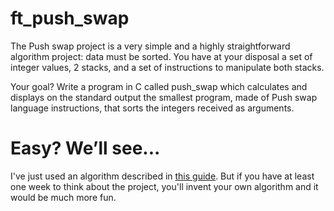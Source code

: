 # ft_push_swap

The Push swap project is a very simple and a highly straightforward algorithm project: data must be sorted.
You have at your disposal a set of integer values, 2 stacks, and a set of instructions
to manipulate both stacks.

Your goal? Write a program in C called push_swap which calculates and displays
on the standard output the smallest program, made of Push swap language instructions,
that sorts the integers received as arguments.

# Easy? We’ll see...

I've just used an algorithm described in [this guide](https://medium.com/@ayogun/push-swap-c1f5d2d41e97). But if you have at least one week to think about the project, you'll invent your own algorithm and it would be much more fun. 
